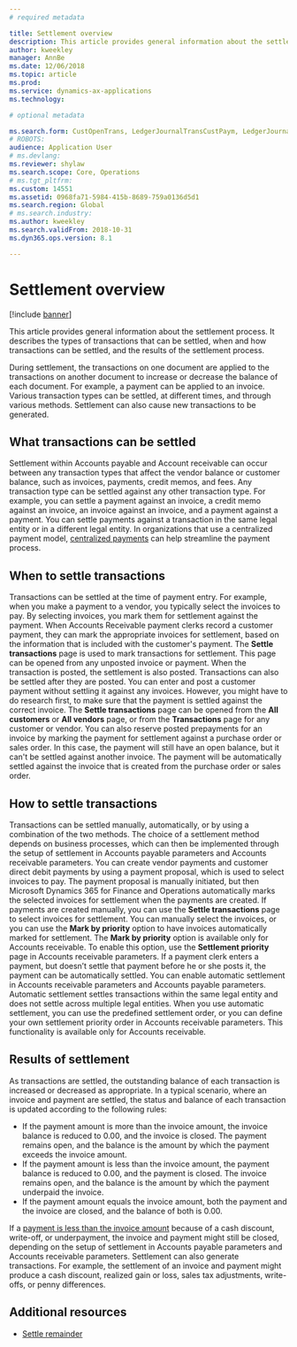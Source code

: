 ```yaml
---
# required metadata

title: Settlement overview
description: This article provides general information about the settlement process. It describes the types of transactions that can be settled, when and how transactions can be settled, and the results of the settlement process.
author: kweekley
manager: AnnBe
ms.date: 12/06/2018
ms.topic: article
ms.prod: 
ms.service: dynamics-ax-applications
ms.technology: 

# optional metadata

ms.search.form: CustOpenTrans, LedgerJournalTransCustPaym, LedgerJournalTransVendPaym, VendOpenTrans
# ROBOTS: 
audience: Application User
# ms.devlang: 
ms.reviewer: shylaw
ms.search.scope: Core, Operations
# ms.tgt_pltfrm: 
ms.custom: 14551
ms.assetid: 0968fa71-5984-415b-8689-759a0136d5d1
ms.search.region: Global
# ms.search.industry: 
ms.author: kweekley
ms.search.validFrom: 2018-10-31
ms.dyn365.ops.version: 8.1

---
```


# Settlement overview

[!include [banner](../includes/banner.md)]

This article provides general information about the settlement process. It describes the types of transactions that can be settled, when and how transactions can be settled, and the results of the settlement process.

During settlement, the transactions on one document are applied to the transactions on another document to increase or decrease the balance of each document. For example, a payment can be applied to an invoice. Various transaction types can be settled, at different times, and through various methods. Settlement can also cause new transactions to be generated.

## What transactions can be settled
Settlement within Accounts payable and Account receivable can occur between any transaction types that affect the vendor balance or customer balance, such as invoices, payments, credit memos, and fees. Any transaction type can be settled against any other transaction type. For example, you can settle a payment against an invoice, a credit memo against an invoice, an invoice against an invoice, and a payment against a payment. You can settle payments against a transaction in the same legal entity or in a different legal entity. In organizations that use a centralized payment model, [centralized payments](set-up-centralized-payments.md) can help streamline the payment process.

## When to settle transactions
Transactions can be settled at the time of payment entry. For example, when you make a payment to a vendor, you typically select the invoices to pay. By selecting invoices, you mark them for settlement against the payment. When Accounts Receivable payment clerks record a customer payment, they can mark the appropriate invoices for settlement, based on the information that is included with the customer's payment. The **Settle transactions** page is used to mark transactions for settlement. This page can be opened from any unposted invoice or payment. When the transaction is posted, the settlement is also posted. Transactions can also be settled after they are posted. You can enter and post a customer payment without settling it against any invoices. However, you might have to do research first, to make sure that the payment is settled against the correct invoice. The **Settle transactions** page can be opened from the **All customers** or **All vendors** page, or from the **Transactions** page for any customer or vendor. You can also reserve posted prepayments for an invoice by marking the payment for settlement against a purchase order or sales order. In this case, the payment will still have an open balance, but it can't be settled against another invoice. The payment will be automatically settled against the invoice that is created from the purchase order or sales order.

## How to settle transactions
Transactions can be settled manually, automatically, or by using a combination of the two methods. The choice of a settlement method depends on business processes, which can then be implemented through the setup of settlement in Accounts payable parameters and Accounts receivable parameters. You can create vendor payments and customer direct debit payments by using a payment proposal, which is used to select invoices to pay. The payment proposal is manually initiated, but then Microsoft Dynamics 365 for Finance and Operations automatically marks the selected invoices for settlement when the payments are created. If payments are created manually, you can use the **Settle transactions** page to select invoices for settlement. You can manually select the invoices, or you can use the **Mark by priority** option to have invoices automatically marked for settlement. The **Mark by priority** option is available only for Accounts receivable. To enable this option, use the **Settlement priority** page in Accounts receivable parameters. If a payment clerk enters a payment, but doesn’t settle that payment before he or she posts it, the payment can be automatically settled. You can enable automatic settlement in Accounts receivable parameters and Accounts payable parameters. Automatic settlement settles transactions within the same legal entity and does not settle across multiple legal entities. When you use automatic settlement, you can use the predefined settlement order, or you can define your own settlement priority order in Accounts receivable parameters. This functionality is available only for Accounts receivable.

## Results of settlement
As transactions are settled, the outstanding balance of each transaction is increased or decreased as appropriate. In a typical scenario, where an invoice and payment are settled, the status and balance of each transaction is updated according to the following rules:

-   If the payment amount is more than the invoice amount, the invoice balance is reduced to 0.00, and the invoice is closed. The payment remains open, and the balance is the amount by which the payment exceeds the invoice amount.
-   If the payment amount is less than the invoice amount, the payment balance is reduced to 0.00, and the payment is closed. The invoice remains open, and the balance is the amount by which the payment underpaid the invoice.
-   If the payment amount equals the invoice amount, both the payment and the invoice are closed, and the balance of both is 0.00.

If a [payment is less than the invoice amount](../accounts-payable/vendor-payments-partial-amount.md) because of a cash discount, write-off, or underpayment, the invoice and payment might still be closed, depending on the setup of settlement in Accounts payable parameters and Accounts receivable parameters. Settlement can also generate transactions. For example, the settlement of an invoice and payment might produce a cash discount, realized gain or loss, sales tax adjustments, write-offs, or penny differences.


## Additional resources
- [Settle remainder](settle-remainder.md)

